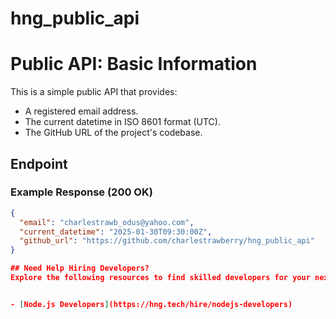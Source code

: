 # hng_public_api
# Public API: Basic Information

This is a simple public API that provides:
- A registered email address.
- The current datetime in ISO 8601 format (UTC).
- The GitHub URL of the project's codebase.

## Endpoint


### Example Response (200 OK)
```json
{
  "email": "charlestrawb_odus@yahoo.com",
  "current_datetime": "2025-01-30T09:30:00Z",
  "github_url": "https://github.com/charlestrawberry/hng_public_api"
}

## Need Help Hiring Developers?
Explore the following resources to find skilled developers for your next project:


- [Node.js Developers](https://hng.tech/hire/nodejs-developers)